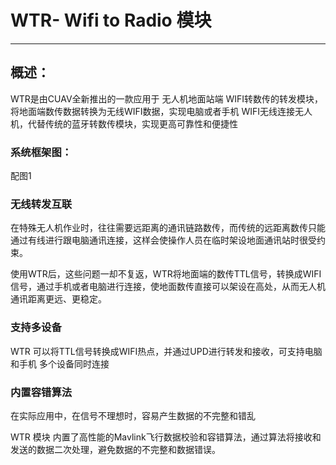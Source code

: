 # WTR- Wifi to Radio 模块

---

## 概述：



WTR是由CUAV全新推出的一款应用于 无人机地面站端 WIFI转数传的转发模块，将地面端数传数据转换为无线WIFI数据，实现电脑或者手机 WIFI无线连接无人机，代替传统的蓝牙转数传模块，实现更高可靠性和便捷性

### 系统框架图：

配图1

### 无线转发互联

在特殊无人机作业时，往往需要远距离的通讯链路数传，而传统的远距离数传只能通过有线进行跟电脑通讯连接，这样会使操作人员在临时架设地面通讯站时很受约束。

使用WTR后，这些问题一却不复返，WTR将地面端的数传TTL信号，转换成WIFI 信号，通过手机或者电脑进行连接，使地面数传直接可以架设在高处，从而无人机通讯距离更远、更稳定。

### 支持多设备

WTR 可以将TTL信号转换成WIFI热点，并通过UPD进行转发和接收，可支持电脑和手机 多个设备同时连接

### 内置容错算法

在实际应用中，在信号不理想时，容易产生数据的不完整和错乱

WTR 模块 内置了高性能的Mavlink飞行数据校验和容错算法，通过算法将接收和发送的数据二次处理，避免数据的不完整和数据错误。

